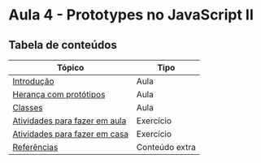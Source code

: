 # Aula 4 - Prototypes no JavaScript II

## Tabela de conteúdos
| Tópico | Tipo |
| ------ | ---- |
|[Introdução](./04.%20Prototypes%20II/4.0%20-%20Introdução.md) | Aula |
|[Herança com protótipos](./04.%20Prototypes%20II/4.1%20-%20Herança%20com%20protótipos) | Aula |
|[Classes](./04.%20Prototypes%20II/4.2%20-%20Classes) | Aula |
|[Atividades para fazer em aula](./Atividades/Em%20aula/Exercicios.md) | Exercício |
|[Atividades para fazer em casa](./Atividades/Em%20casa/Exercicios.md) | Exercício |
|[Referências](./04.%20Prototypes%20II/4.3%20-%20Bibliografia) | Conteúdo extra |
